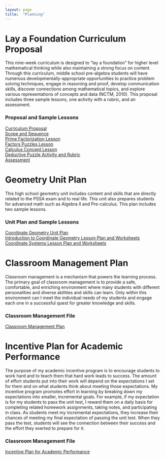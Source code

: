 ```yaml
---
layout: page
title:  "Planning"
---
```


# Lay a Foundation Curriculum Proposal

This nine-week curriculum is designed to “lay a foundation” for higher level mathematical thinking while also maintaining a strong focus on content. Through this curriculum, middle school pre-algebra students will have numerous developmentally-appropriate opportunities to practice problem solving techniques, engage in reasoning and proof, develop communication skills, discover connections among mathematical topics, and explore various representations of concepts and data (NCTM, 2010). This proposal includes three sample lessons, one activity with a rubric, and an assessment.

### Proposal and Sample Lessons

<a href="https://lisasteaching.github.io/portfolio_teaching/planning/Curriculum-Proposal.pdf" target="_blank">Curriculum Proposal</a><br />
<a href="https://lisasteaching.github.io/portfolio_teaching/planning/Scope-Sequence.pdf" target="_blank">Scope and Sequence</a><br />
<a href="https://lisasteaching.github.io/portfolio_teaching/planning/Prime-Factorization-Lesson.pdf" target="_blank">Prime Factorization Lesson</a><br />
<a href="https://lisasteaching.github.io/portfolio_teaching/planning/Factors-Puzzles-Lesson.pdf" target="_blank">Factors Puzzles Lesson</a><br />
<a href="https://lisasteaching.github.io/portfolio_teaching/planning/Calculus-Concept-Lesson.pdf" target="_blank">Calculus Concept Lesson</a><br />
<a href="https://lisasteaching.github.io/portfolio_teaching/planning/Deductive-Puzzle-Activity-Rubric.pdf" target="_blank">Deductive Puzzle Activity and Rubric</a><br />
<a href="https://lisasteaching.github.io/portfolio_teaching/planning/Assessment.pdf" target="_blank">Assessment</a>


# Geometry Unit Plan

This high school geometry unit includes content and skills that are directly related to the PSSA exam and to real life. This unit also prepares students for advanced math such as Algebra II and Pre-calculus. This plan includes two sample lessons.

### Unit Plan and Sample Lessons
<a href="portfolio_teaching/planning/Coordinate-Geometry-Unit-Plan.pdf" target="_blank">Coordinate Geometry Unit Plan</a><br />
<a href="portfolio_teaching/planning/Lesson-Coordinate-Introduction-Combined.pdf" target="_blank">Introduction to Coordinate Geometry Lesson Plan and Worksheets</a><br />
<a href="portfolio_teaching/planning/Lesson-Coordinate-Systems-Combined.pdf" target="_blank">Coordinate Systems Lesson Plan and Worksheets</a>

# Classroom Management Plan

Classroom management is a mechanism that powers the learning process. The primary goal of classroom management is to provide a safe, comfortable, and enriching environment where many students with different personalities and diverse abilities and skills can learn. Only within this environment can I meet the individual needs of my students and engage each one in a successful quest for greater knowledge and skills.

### Classroom Management File
<a href="https://lisasteaching.github.io/portfolio_teaching/planning/ManagementPlan.pdf" target="_blank">Classroom Management Plan</a>

# Incentive Plan for Academic Performance

The purpose of my academic incentive program is to encourage students to work hard and to teach them that hard work leads to success. The amount of effort students put into their work will depend on the expectations I set for them and on what students think about meeting those expectations. My incentive program promotes effort in learning by breaking down my expectations into smaller, incremental goals. For example, if my expectation is for my students to pass the unit test, I reward them on a daily basis for completing related homework assignments, taking notes, and participating in class. As students meet my incremental expectations, they increase their chances of meeting my final expectation of passing the unit test. When they pass the test, students will see the connection between their success and the effort they exerted to prepare for it.

### Classroom Management File
<a href="https://lisasteaching.github.io/portfolio_teaching/planning/TokenEconomy.pdf" target="_blank">Incentive Plan for Academic Performance</a>

